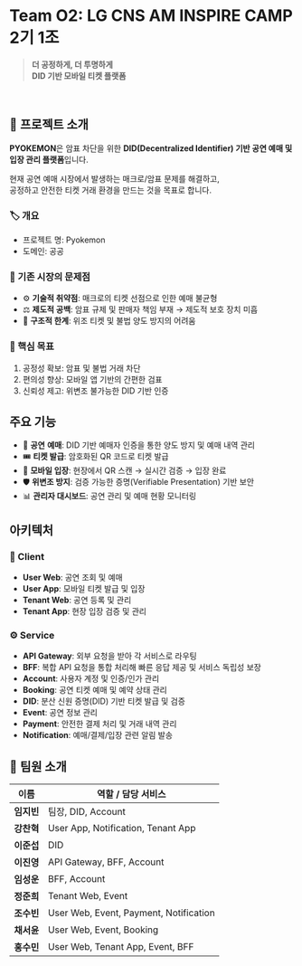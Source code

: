 # Team O2: LG CNS AM INSPIRE CAMP 2기 1조
> **더 공정하게, 더 투명하게**  
> **DID 기반 모바일 티켓 플랫폼**

<br/>

## 📖 프로젝트 소개
**PYOKEMON**은 암표 차단을 위한 **DID(Decentralized Identifier) 기반 공연 예매 및 입장 관리 플랫폼**입니다.

현재 공연 예매 시장에서 발생하는 매크로/암표 문제를 해결하고,<br/>
공정하고 안전한 티켓 거래 환경을 만드는 것을 목표로 합니다.

### 🏷️ 개요
- 프로젝트 명: Pyokemon
- 도메인: 공공

### 🚨 기존 시장의 문제점
- ⚙️ **기술적 취약점**: 매크로의 티켓 선점으로 인한 예매 불균형  
- ⚖️ **제도적 공백**: 암표 규제 및 판매자 책임 부재 → 제도적 보호 장치 미흡  
- 🧩 **구조적 한계**: 위조 티켓 및 불법 양도 방지의 어려움


### 🌟 핵심 목표
1. 공정성 확보: 암표 및 불법 거래 차단
2. 편의성 향상: 모바일 앱 기반의 간편한 검표
3. 신뢰성 제고: 위변조 불가능한 DID 기반 인증


## 주요 기능
- 🔑 **공연** **예매**: DID 기반 예매자 인증을 통한 양도 방지 및 예매 내역 관리
- 🎟️ **티켓 발급**: 암호화된 QR 코드로 티켓 발급
- 📱 **모바일 입장**: 현장에서 QR 스캔 → 실시간 검증 → 입장 완료
- 🛡️ **위변조 방지**: 검증 가능한 증명(Verifiable Presentation) 기반 보안
- 📊 **관리자 대시보드**: 공연 관리 및 예매 현황 모니터링


## 아키텍처
### 📱 Client
- **User Web**: 공연 조회 및 예매
- **User App**: 모바일 티켓 발급 및 입장
- **Tenant Web**: 공연 등록 및 관리
- **Tenant App**: 현장 입장 검증 및 관리

### ⚙️ Service
- **API Gateway**: 외부 요청을 받아 각 서비스로 라우팅
- **BFF**: 복합 API 요청을 통합 처리해 빠른 응답 제공 및 서비스 독립성 보장
- **Account**: 사용자 계정 및 인증/인가 관리
- **Booking**: 공연 티켓 예매 및 예약 상태 관리
- **DID**: 분산 신원 증명(DID) 기반 티켓 발급 및 검증
- **Event**: 공연 정보 관리
- **Payment**: 안전한 결제 처리 및 거래 내역 관리
- **Notification**: 예매/결제/입장 관련 알림 발송


## 👥 팀원 소개

| 이름     | 역할 / 담당 서비스 |
|----------|-------------------|
| **임지빈** | 팀장, DID, Account |
| **강찬혁** | User App, Notification, Tenant App |
| **이준섭** | DID |
| **이진영** | API Gateway, BFF, Account |
| **임성운** | BFF, Account |
| **정준희** | Tenant Web, Event |
| **조수빈** | User Web, Event, Payment, Notification |
| **채서윤** | User Web, Event, Booking |
| **홍수민** | User Web, Tenant App, Event, BFF |
